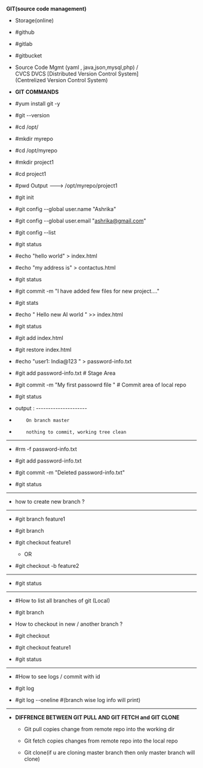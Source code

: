 **GIT(source code management)**

- Storage(online)
- #github
- #gitlab
- #gitbucket

- Source Code Mgmt  (yaml , java,json,mysql,php)
	/				\
 CVCS 				DVCS [Distributed Version Control System] 	
 (Centrelized 
 Version 
 Control System)

 - **GIT COMMANDS**

 - #yum install git -y

 - #git --version

 - #cd  /opt/

 - #mkdir myrepo

 - #cd /opt/myrepo

 - #mkdir project1

 - #cd project1

 - #pwd
		Output --->    /opt/myrepo/project1

 - #git init

 - #git config --global user.name "Ashrika"

 - #git config --global user.email "ashrika@gmail.com"

  - #git config --list
 
  - #git status 

  - #echo "hello world"  > index.html

  - #echo "my address is"  > contactus.html

  - #git status 

  - #git commit -m "I have added few files for new project...."

  - #git stats 

  - #echo " Hello new AI world "  >>  index.html 

  - #git status 

  - #git add  index.html

  - #git restore index.html 


  - #echo "user1: India@123 "  >  password-info.txt

- #git add password-info.txt				#  Stage Area 

- #git commit -m "My first passowrd file "   #  Commit area of local repo

- #git status 

-	output :
		---------------------
-		  On branch master
-         nothing to commit, working tree clean
-		----------------------

- #rm -f  password-info.txt

- #git add password-info.txt

- #git commit -m  "Deleted password-info.txt"

- #git status 
----------------------------------------------------------

- how to create new branch  ?
-----------------------------------
- #git branch feature1

- #git branch 

- #git checkout feature1

	-	OR 

- #git checkout -b feature2 
---------------------------------
- #git status 
----------------------------------
- #How to list all branches of git (Local)

-	#git branch 

- How to checkout in new / another branch ?

-	#git checkout <branch-name>
	
-	#git checkout feature1
	
-	#git status 

-   ---------------------------------------------
- #How to see logs / commit with id 

- #git log 

- #git log --oneline			#(branch wise log info will print)

-   -----------------------------------------------
- **DIFFRENCE BETWEEN GIT PULL AND GIT FETCH and GIT CLONE**
  
  - Git pull copies change from remote repo into the working dir
  
  - Git fetch copies changes from remote repo into the local repo
  
  - Git clone(if u are cloning master branch then only master branch will clone)

